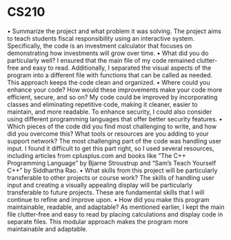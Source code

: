 # CS210

•	Summarize the project and what problem it was solving.
The project aims to teach students fiscal responsibility using an interactive system. Specifically, the code is an investment calculator that focuses on demonstrating how investments will grow over time.
•	What did you do particularly well?
I ensured that the main file of my code remained clutter-free and easy to read. Additionally, I separated the visual aspects of the program into a different file with functions that can be called as needed. This approach keeps the code clean and organized.
•	Where could you enhance your code? How would these improvements make your code more efficient, secure, and so on?
My code could be improved by incorporating classes and eliminating repetitive code, making it cleaner, easier to maintain, and more readable. To enhance security, I could also consider using different programming languages that offer better security features.
•	Which pieces of the code did you find most challenging to write, and how did you overcome this? What tools or resources are you adding to your support network?
The most challenging part of the code was handling user input. I found it difficult to get this part right, so I used several resources, including articles from cplusplus.com and books like “The C++ Programming Language” by Bjarne Stroustrup and “Sam’s Teach Yourself C++” by Siddhartha Rao.
•	What skills from this project will be particularly transferable to other projects or course work?
The skills of handling user input and creating a visually appealing display will be particularly transferable to future projects. These are fundamental skills that I will continue to refine and improve upon.
•	How did you make this program maintainable, readable, and adaptable?
As mentioned earlier, I kept the main file clutter-free and easy to read by placing calculations and display code in separate files. This modular approach makes the program more maintainable and adaptable.
